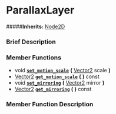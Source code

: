 #  ParallaxLayer  
#####**Inherits:** [Node2D](class_node2d)

###  Brief Description  


###  Member Functions 
  * void  **[`set_motion_scale`](#set_motion_scale)**  **(** [Vector2](class_vector2) scale  **)**
  * [Vector2](class_vector2)  **[`get_motion_scale`](#get_motion_scale)**  **(** **)** const
  * void  **[`set_mirroring`](#set_mirroring)**  **(** [Vector2](class_vector2) mirror  **)**
  * [Vector2](class_vector2)  **[`get_mirroring`](#get_mirroring)**  **(** **)** const

###  Member Function Description  
